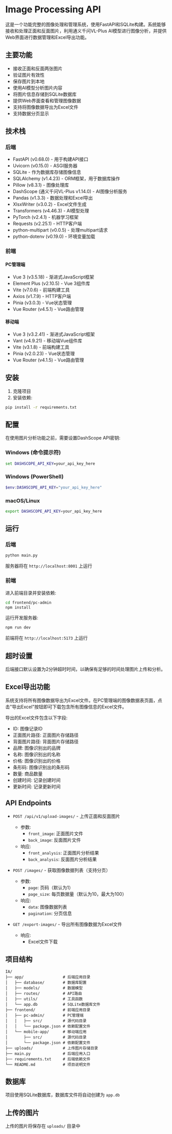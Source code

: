 # Image Processing API

这是一个功能完整的图像处理和管理系统，使用FastAPI和SQLite构建。系统能够接收和处理正面和反面图片，利用通义千问VL-Plus AI模型进行图像分析，并提供Web界面进行数据管理和Excel导出功能。

## 主要功能

- 接收正面和反面两张图片
- 验证图片有效性
- 保存图片到本地
- 使用AI模型分析图片内容
- 将图片信息存储到SQLite数据库
- 提供Web界面查看和管理图像数据
- 支持将图像数据导出为Excel文件
- 支持数据分页显示

## 技术栈

### 后端
- FastAPI (v0.68.0) - 用于构建API接口
- Uvicorn (v0.15.0) - ASGI服务器
- SQLite - 作为数据库存储图像信息
- SQLAlchemy (v1.4.23) - ORM框架，用于数据库操作
- Pillow (v8.3.1) - 图像处理库
- DashScope (通义千问VL-Plus v1.14.0) - AI图像分析服务
- Pandas (v1.3.3) - 数据处理和Excel导出
- XlsxWriter (v3.0.2) - Excel文件生成
- Transformers (v4.46.3) - AI模型处理
- PyTorch (v2.4.1) - 机器学习框架
- Requests (v2.25.1) - HTTP客户端
- python-multipart (v0.0.5) - 处理multipart请求
- python-dotenv (v0.19.0) - 环境变量加载

### 前端

#### PC管理端
- Vue 3 (v3.5.18) - 渐进式JavaScript框架
- Element Plus (v2.10.5) - Vue 3组件库
- Vite (v7.0.6) - 前端构建工具
- Axios (v1.7.9) - HTTP客户端
- Pinia (v3.0.3) - Vue状态管理
- Vue Router (v4.5.1) - Vue路由管理

#### 移动端
- Vue 3 (v3.2.41) - 渐进式JavaScript框架
- Vant (v4.9.21) - 移动端Vue组件库
- Vite (v3.1.8) - 前端构建工具
- Pinia (v2.0.23) - Vue状态管理
- Vue Router (v4.1.5) - Vue路由管理

## 安装

1. 克隆项目
2. 安装依赖:

```bash
pip install -r requirements.txt
```

## 配置

在使用图片分析功能之前，需要设置DashScope API密钥:

### Windows (命令提示符)
```cmd
set DASHSCOPE_API_KEY=your_api_key_here
```

### Windows (PowerShell)
```powershell
$env:DASHSCOPE_API_KEY="your_api_key_here"
```

### macOS/Linux
```bash
export DASHSCOPE_API_KEY=your_api_key_here
```

## 运行

### 后端

```bash
python main.py
```

服务器将在 `http://localhost:8001` 上运行

### 前端

进入前端目录并安装依赖:

```bash
cd frontend/pc-admin
npm install
```

运行开发服务器:

```bash
npm run dev
```

前端将在 `http://localhost:5173` 上运行

## 超时设置

后端接口默认设置为2分钟超时时间，以确保有足够的时间处理图片上传和分析。

## Excel导出功能

系统支持将所有图像数据导出为Excel文件。在PC管理端的图像数据表页面，点击"导出Excel"按钮即可下载包含所有图像信息的Excel文件。

导出的Excel文件包含以下字段:
- ID: 图像记录ID
- 正面图片路径: 正面图片存储路径
- 背面图片路径: 背面图片存储路径
- 品牌: 图像识别出的品牌
- 名称: 图像识别出的名称
- 价格: 图像识别出的价格
- 条形码: 图像识别出的条形码
- 数量: 商品数量
- 创建时间: 记录创建时间
- 更新时间: 记录更新时间

## API Endpoints

- `POST /api/v1/upload-images/` - 上传正面和反面图片
  - 参数:
    - `front_image`: 正面图片文件
    - `back_image`: 反面图片文件
  - 响应:
    - `front_analysis`: 正面图片分析结果
    - `back_analysis`: 反面图片分析结果

- `POST /images/` - 获取图像数据列表（支持分页）
  - 参数:
    - `page`: 页码（默认为1）
    - `page_size`: 每页数据量（默认为10，最大为100）
  - 响应:
    - `data`: 图像数据列表
    - `pagination`: 分页信息

- `GET /export-images/` - 导出所有图像数据为Excel文件
  - 响应:
    - Excel文件下载

## 项目结构

```
IA/
├── app/                 # 后端应用目录
│   ├── database/        # 数据库配置
│   ├── models/          # 数据模型
│   ├── routes/          # API路由
│   ├── utils/           # 工具函数
│   └── app.db           # SQLite数据库文件
├── frontend/            # 前端应用目录
│   ├── pc-admin/        # PC管理端
│   │   ├── src/         # 源代码目录
│   │   └── package.json # 依赖配置文件
│   └── mobile-app/      # 移动端应用
│       ├── src/         # 源代码目录
│       └── package.json # 依赖配置文件
├── uploads/             # 上传图片存储目录
├── main.py              # 后端应用入口
├── requirements.txt     # 后端依赖文件
└── README.md            # 项目说明文件
```

## 数据库

项目使用SQLite数据库，数据库文件将自动创建为 `app.db`

## 上传的图片

上传的图片将保存在 `uploads/` 目录中
